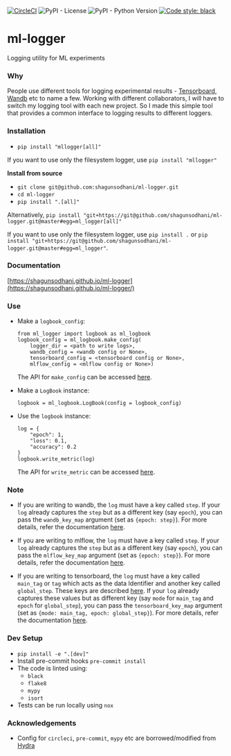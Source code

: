 [![CircleCI](https://circleci.com/gh/shagunsodhani/ml-logger.svg?style=svg)](https://circleci.com/gh/shagunsodhani/ml-logger)
![PyPI - License](https://img.shields.io/pypi/l/mllogger)
![PyPI - Python Version](https://img.shields.io/pypi/pyversions/mllogger)
[![Code style: black](https://img.shields.io/badge/code%20style-black-000000.svg)](https://github.com/psf/black)

# ml-logger
Logging utility for ML experiments

### Why

People use different tools for logging experimental results - [Tensorboard](https://www.tensorflow.org/tensorboard), [Wandb](https://www.wandb.com/) etc to name a few. Working with different collaborators, I will have to switch my logging tool with each new project. So I made this simple tool that provides a common interface to logging results to different loggers.

### Installation

* `pip install "mllogger[all]"`

If you want to use only the filesystem logger, use `pip install "mllogger"`

**Install from source**

* `git clone git@github.com:shagunsodhani/ml-logger.git`
* `cd ml-logger`
* `pip install ".[all]"`

Alternatively, `pip install "git+https://git@github.com/shagunsodhani/ml-logger.git@master#egg=ml_logger[all]"`

If you want to use only the filesystem logger, use `pip install .` or `pip install "git+https://git@github.com/shagunsodhani/ml-logger.git@master#egg=ml_logger"`.

### Documentation

[https://shagunsodhani.github.io/ml-logger](https://shagunsodhani.github.io/ml-logger/)

### Use

* Make a `logbook_config`:

    ```
    from ml_logger import logbook as ml_logbook
    logbook_config = ml_logbook.make_config(
        logger_dir = <path to write logs>,
        wandb_config = <wandb config or None>,
        tensorboard_config = <tensorboard config or None>,
        mlflow_config = <mlflow config or None>)
    ```

    The API for `make_config` can be accessed [here](https://shagunsodhani.com/ml-logger/pages/api/ml_logger.html?highlight=make_config#ml_logger.logbook.make_config).

* Make a `LogBook` instance:

    ```
    logbook = ml_logbook.LogBook(config = logbook_config)
    ```

* Use the `logbook` instance:

    ```
    log = {
        "epoch": 1,
        "loss": 0.1,
        "accuracy": 0.2
    }
    logbook.write_metric(log)
    ```
    The API for `write_metric` can be accessed [here](https://shagunsodhani.com/ml-logger/pages/api/ml_logger.html?highlight=write_metric#ml_logger.logbook.LogBook.write_metric).

### Note

* If you are writing to wandb, the `log` must have a key called `step`. If your `log` already captures the `step` but as a different key (say `epoch`), you can pass the `wandb_key_map` argument (set as `{epoch: step}`). For more details, refer the documentation [here](https://shagunsodhani.com/ml-logger/pages/api/ml_logger.html?highlight=make_config#ml_logger.logbook.make_config).

* If you are writing to mlflow, the `log` must have a key called `step`. If your `log` already captures the `step` but as a different key (say `epoch`), you can pass the `mlflow_key_map` argument (set as `{epoch: step}`). For more details, refer the documentation [here](https://shagunsodhani.com/ml-logger/pages/api/ml_logger.html?highlight=make_config#ml_logger.logbook.make_config).

* If you are writing to tensorboard, the `log` must have a key called `main_tag` or `tag` which acts as the data Identifier and another key called `global_step`. These keys are described [here](https://tensorboardx.readthedocs.io/en/latest/tensorboard.html#tensorboardX.SummaryWriter.add_scalars). If your `log` already captures these values but as different key (say `mode` for `main_tag` and `epoch` for `global_step`), you can pass the `tensorboard_key_map` argument (set as `{mode: main_tag, epoch: global_step}`). For more details, refer the documentation [here](https://shagunsodhani.com/ml-logger/pages/api/ml_logger.html?highlight=make_config#ml_logger.logbook.make_config).


### Dev Setup

* `pip install -e ".[dev]"`
* Install pre-commit hooks `pre-commit install`
* The code is linted using:
    * `black`
    * `flake8`
    * `mypy`
    * `isort`
* Tests can be run locally using `nox`

### Acknowledgements

* Config for `circleci`, `pre-commit`, `mypy` etc are borrowed/modified from [Hydra](https://github.com/facebookresearch/hydra)
